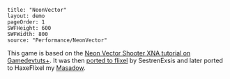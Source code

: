 ```
title: "NeonVector"
layout: demo
pageOrder: 1
SWFHeight: 600
SWFWidth: 800
source: "Performance/NeonVector"
```

This game is based on the [Neon Vector Shooter XNA tutorial on Gamedevtuts+](http://gamedevelopment.tutsplus.com/series/cross-platform-vector-shooter-xna--gamedev-10559). It was then [ported to flixel](https://github.com/SestrenExsis/ShapeBlasterTutorial) by SestrenExsis and later ported to HaxeFlixel my [Masadow](https://github.com/Masadow).
